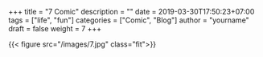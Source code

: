 +++
title = "7 Comic"
description = ""
date = 2019-03-30T17:50:23+07:00
tags = ["life", "fun"]
categories = ["Comic", "Blog"]
author = "yourname"
draft = false
weight = 7
+++

{{< figure src="/images/7.jpg" class="fit">}}
